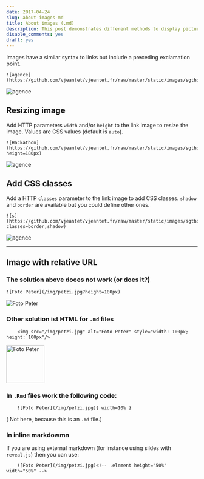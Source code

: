 ```yaml
---
date: 2017-04-24
slug: about-images-md
title: About images (.md)
description: This post demonstrates different methods to display pictures.
disable_comments: yes
draft: yes
---
```


Images have a similar syntax to links but include a preceding exclamation point.

	![agence](https://github.com/vjeantet/vjeantet.fr/raw/master/static/images/sgthon/C.jpg)

![agence](https://github.com/vjeantet/vjeantet.fr/raw/master/static/images/sgthon/C.jpg)

## Resizing image

Add HTTP parameters `width` and/or `height` to the link image to resize the image. Values are CSS values (default is `auto`).


	![Hackathon](https://github.com/vjeantet/vjeantet.fr/raw/master/static/images/sgthon/C.jpg?height=180px)

![agence](https://github.com/vjeantet/vjeantet.fr/raw/master/static/images/sgthon/C.jpg?height=180px)


## Add CSS classes

Add a HTTP `classes` parameter to the link image to add CSS classes. `shadow` and `border` are available but you could define other ones.

	![s](https://github.com/vjeantet/vjeantet.fr/raw/master/static/images/sgthon/C.jpg?classes=border,shadow)

![agence](https://github.com/vjeantet/vjeantet.fr/raw/master/static/images/sgthon/C.jpg?classes=border,shadow)

***
## Image with relative URL

### The solution above doees not work (or does it?)


	![Foto Peter](/img/petzi.jpg?height=180px)

![Foto Peter](/img/petzi.jpg?height=180px)


### Other solution ist HTML for `.md` files


        <img src="/img/petzi.jpg" alt="Foto Peter" style="width: 100px; height: 100px"/>

<img src="/img/petzi.jpg" alt="Foto Peter" style="width: 100px; height: 100px"/>

### In `.Rmd` files work the following code:

        ![Foto Peter](/img/petzi.jpg){ width=10% }

 ( Not here, because this is an `.md` file.)
 
### In inline markdowmn

If you are using external markdown (for instance using sildes with `reveal.js`) then you can use:

        ![Foto Peter](/img/petzi.jpg)<!-- .element height="50%" width="50%" -->
 
